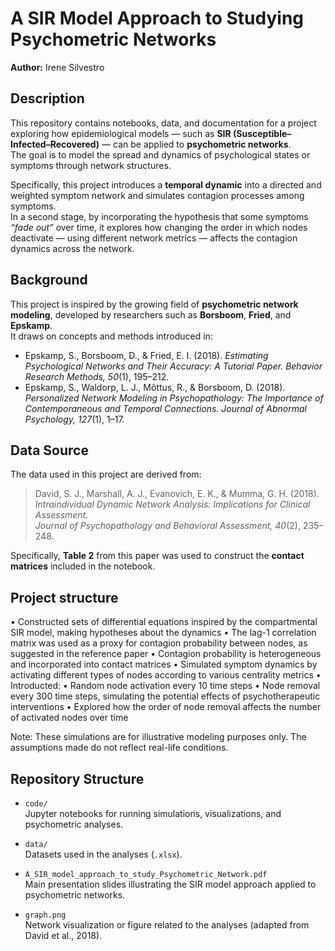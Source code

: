 # A SIR Model Approach to Studying Psychometric Networks  

**Author:** Irene Silvestro  


##  Description

This repository contains notebooks, data, and documentation for a project exploring how epidemiological models — such as **SIR (Susceptible–Infected–Recovered)** — can be applied to **psychometric networks**.  
The goal is to model the spread and dynamics of psychological states or symptoms through network structures.

Specifically, this project introduces a **temporal dynamic** into a directed and weighted symptom network and simulates contagion processes among symptoms.  
In a second stage, by incorporating the hypothesis that some symptoms *“fade out”* over time, it explores how changing the order in which nodes deactivate — using different network metrics — affects the contagion dynamics across the network.


##  Background

This project is inspired by the growing field of **psychometric network modeling**, developed by researchers such as **Borsboom**, **Fried**, and **Epskamp**.  
It draws on concepts and methods introduced in:

- Epskamp, S., Borsboom, D., & Fried, E. I. (2018). *Estimating Psychological Networks and Their Accuracy: A Tutorial Paper.* _Behavior Research Methods, 50_(1), 195–212.  
- Epskamp, S., Waldorp, L. J., Mõttus, R., & Borsboom, D. (2018). *Personalized Network Modeling in Psychopathology: The Importance of Contemporaneous and Temporal Connections.* _Journal of Abnormal Psychology, 127_(1), 1–17.



##  Data Source

The data used in this project are derived from:

> David, S. J., Marshall, A. J., Evanovich, E. K., & Mumma, G. H. (2018).  
> *Intraindividual Dynamic Network Analysis: Implications for Clinical Assessment.*  
> _Journal of Psychopathology and Behavioral Assessment, 40_(2), 235–248.

Specifically, **Table 2** from this paper was used to construct the **contact matrices** included in the notebook.

## Project structure


• Constructed sets of differential equations inspired by the compartmental SIR model,
making hypotheses about the dynamics
• The lag-1 correlation matrix was used as a proxy for contagion probability between
nodes, as suggested in the reference paper
• Contagion probability is heterogeneous and incorporated into contact matrices
• Simulated symptom dynamics by activating different types of nodes according to various
centrality metrics
• Introducted:
• Random node activation every 10 time steps
• Node removal every 300 time steps, simulating the potential effects
of psychotherapeutic interventions
• Explored how the order of node removal affects the number of activated nodes over time

Note: These simulations are for illustrative modeling purposes only. The
assumptions made do not reflect real-life conditions.

##  Repository Structure

- `code/`  
  Jupyter notebooks for running simulations, visualizations, and psychometric analyses.

- `data/`  
  Datasets used in the analyses (`.xlsx`).

- `A_SIR_model_approach_to_study_Psychometric_Network.pdf`  
  Main presentation slides illustrating the SIR model approach applied to psychometric networks.

- `graph.png`  
  Network visualization or figure related to the analyses (adapted from David et al., 2018).
